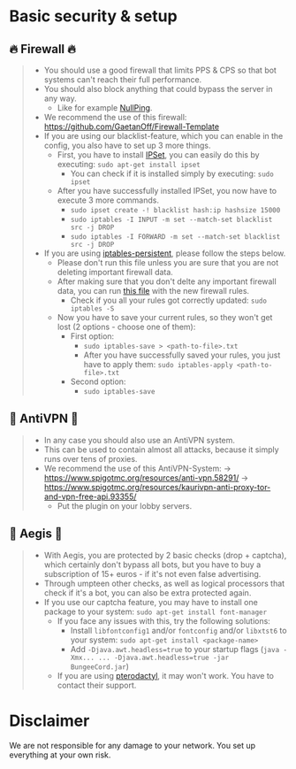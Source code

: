 # Basic security & setup

## :fire: Firewall :fire:
> - You should use a good firewall that limits PPS & CPS so that bot systems can't reach their full performance.
> - You should also block anything that could bypass the server in any way.
>   - Like for example [NullPing](https://www.spigotmc.org/wiki/firewall-guide/).
> - We recommend the use of this firewall: https://github.com/GaetanOff/Firewall-Template
> - If you are using our blacklist-feature, which you can enable in the config, you also have to set up 3 more things.
>   - First, you have to install [IPSet](https://confluence.jaytaala.com/display/TKB/Using+ipset+to+block+IP+addresses+-+firewall), you can easily do this by executing: `sudo apt-get install ipset`
>     - You can check if it is installed simply by executing: `sudo ipset`
>   - After you have successfully installed IPSet, you now have to execute 3 more commands.
>     - `sudo ipset create -! blacklist hash:ip hashsize 15000`
>     - `sudo iptables -I INPUT -m set --match-set blacklist src -j DROP`
>     - `sudo iptables -I FORWARD -m set --match-set blacklist src -j DROP`
> - If you are using [iptables-persistent](https://www.thomas-krenn.com/en/wiki/Saving_Iptables_Firewall_Rules_Permanently), please follow the steps below.
>   - Please don't run this file unless you are sure that you are not deleting important firewall data.
>   - After making sure that you don't delte any important firewall data, you can run [this file](https://github.com/GaetanOff/Firewall-Template/blob/master/rules) with the new firewall rules.
>     - Check if you all your rules got correctly updated: `sudo iptables -S`
>   - Now you have to save your current rules, so they won't get lost (2 options - choose one of them):
>     - First option:
>       - `sudo iptables-save > <path-to-file>.txt`
>       - After you have successfully saved your rules, you just have to apply them: `sudo iptables-apply <path-to-file>.txt`
>     - Second option:
>       - `sudo iptables-save`

## :rocket: AntiVPN :rocket:
> - In any case you should also use an AntiVPN system.
> - This can be used to contain almost all attacks, because it simply runs over tens of proxies.
> - We recommend the use of this AntiVPN-System:
>  -> https://www.spigotmc.org/resources/anti-vpn.58291/
>  -> https://www.spigotmc.org/resources/kaurivpn-anti-proxy-tor-and-vpn-free-api.93355/
>   - Put the plugin on your lobby servers.

## :wrench: Aegis :wrench:
> - With Aegis, you are protected by 2 basic checks (drop + captcha), which certainly don't bypass all bots, but you have to buy a subscription of 15+ euros - if it's not even false advertising.
> - Through umpteen other checks, as well as logical processors that check if it's a bot, you can also be extra protected again.
> - If you use our captcha feature, you may have to install one package to your system: `sudo apt-get install font-manager`
>   - If you face any issues with this, try the following solutions:
>     - Install `libfontconfig1` and/or `fontconfig` and/or `libxtst6` to your system: `sudo apt-get install <package-name>`
>     - Add `-Djava.awt.headless=true` to your startup flags (`java -Xmx... ... -Djava.awt.headless=true -jar BungeeCord.jar`)
>   - If you are using [pterodactyl](https://pterodactyl.io/), it may won't work. You have to contact their support.

# Disclaimer
We are not responsible for any damage to your network. You set up everything at your own risk.
